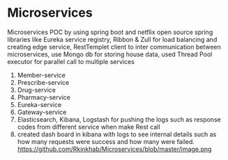 # Microservices
Microservices POC by using spring boot and netflix open source spring libraries like Eureka service registry, Ribbon &amp; Zull for load balancing and creating edge service, RestTemplet client to inter communication between microservices, use Mongo db for storing house data, used Thread Pool executor for parallel call to multiple services 
1. Member-service
2. Prescribe-service
3. Drug-service
4. Pharmacy-service
5. Eureka-service
6. Gateway-service
7. Elasticsearch, Kibana, Logstash for pushing the logs such as response codes from different service when make Rest call 
8. created dash board in kibana with logs to see internal details such as how many requests were success and how many were failed.
https://github.com/Rkinkhab/Microservices/blob/master/image.png
